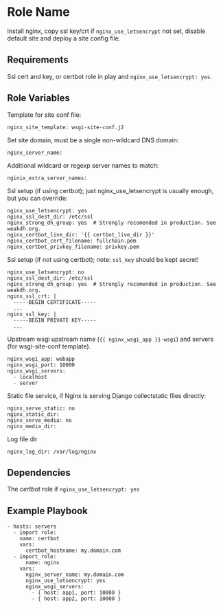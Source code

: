 Role Name
=========

Install nginx, copy ssl key/crt if `nginx_use_letsencrypt` not set,
disable default site and deploy a site config file.

Requirements
------------

Ssl cert and key, or certbot role in play and `nginx_use_letsencrypt: yes`.

Role Variables
--------------

Template for site conf file:

    nginx_site_template: wsgi-site-conf.j2
    
Set site domain, must be a single non-wildcard DNS domain:

    nginx_server_name:

Additional wildcard or regexp server names to match:

    nginix_extra_server_names:

Ssl setup (if using certbot); just nginx_use_letsencrypt is usually
enough, but you can override:

    nginx_use_letsencrypt: yes
    nginx_ssl_dest_dir: /etc/ssl
    nginx_strong_dh_group: yes  # Strongly recomended in production. See weakdh.org.
    nginx_certbot_live_dir: '{{ certbot_live_dir }}'
    nginx_certbot_cert_filename: fullchain.pem
    nginx_certbot_privkey_filename: privkey.pem

Ssl setup (if not using certbot); note: `ssl_key` should be kept secret!

    nginx_use_letsencrypt: no
    nginx_ssl_dest_dir: /etc/ssl
    nginx_strong_dh_group: yes  # Strongly recomended in production. See weakdh.org.
    nginx_ssl_crt: |
      -----BEGIN CERTIFICATE-----
      ...
    nginx_ssl_key: |
      -----BEGIN PRIVATE KEY-----
      ...
      
Upstream wsgi upstream name (`{{ nginx_wsgi_app }}-wsgi`) and servers
(for wsgi-site-conf template). 

    nginx_wsgi_app: webapp
    nginx_wsgi_port: 10000
    nginx_wsgi_servers:
      - localhost
      - server

Static file service, if Nginx is serving Django collectstatic files directly:

    nginx_serve_static: no
    nginx_static_dir:
    nginx_serve_media: no
    nginx_media_dir:

Log file dir

    nginx_log_dir: /var/log/nginx
  
Dependencies
------------

The _certbot_ role if `nginx_use_letsencrypt: yes`

Example Playbook
----------------

    - hosts: servers
      - import role:
        name: certbot
        vars:
          certbot_hostname: my.domain.com
      - import_role:
          name: nginx
        vars:
          nginx_server_name: my.domain.com
          nginx_use_letsencrypt: yes
          nginx_wsgi_servers:
            - { host: app1, port: 10000 }
            - { host: app2, port: 10000 }